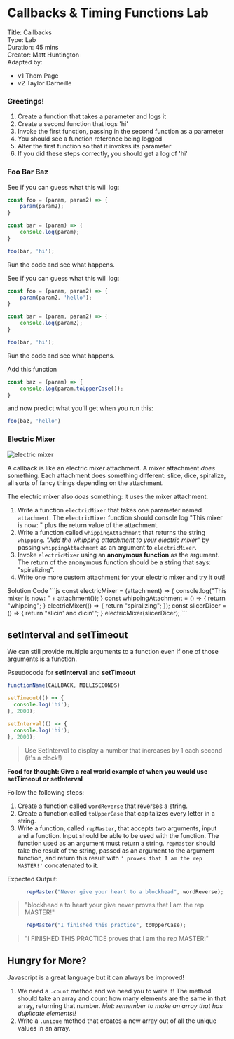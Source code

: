 # Callbacks & Timing Functions Lab

Title: Callbacks  
 Type: Lab   
 Duration: 45 mins   
 Creator: Matt Huntington  
 Adapted by:

* v1 Thom Page
* v2 Taylor Darneille

### Greetings!

1. Create a function that takes a parameter and logs it
2. Create a second function that logs 'hi'
3. Invoke the first function, passing in the second function as a parameter
4. You should see a function reference being logged
5. Alter the first function so that it invokes its parameter
6. If you did these steps correctly, you should get a log of 'hi'

### Foo Bar Baz

See if you can guess what this will log:

```javascript
const foo = (param, param2) => {
    param(param2);
}

const bar = (param) => {
    console.log(param);
}

foo(bar, 'hi');
```

Run the code and see what happens.

See if you can guess what this will log:

```javascript
const foo = (param, param2) => {
    param(param2, 'hello');
}

const bar = (param, param2) => {
    console.log(param2);
}

foo(bar, 'hi');
```

Run the code and see what happens.

Add this function

```javascript
const baz = (param) => {
    console.log(param.toUpperCase());
}
```

and now predict what you'll get when you run this:

```javascript
foo(baz, 'hello')
```

### Electric Mixer

![electric mixer](https://i.pinimg.com/originals/14/b5/75/14b575bb9e064631727c7c1b8a30f06f.jpg)

A callback is like an electric mixer attachment. A mixer attachment _does_ something. Each attachment does something different: slice, dice, spiralize, all sorts of fancy things depending on the attachment.

The electric mixer also _does_ something: it uses the mixer attachment.

1. Write a function `electricMixer` that takes one parameter named `attachment`. The `electricMixer` function should console log "This mixer is now: " plus the return value of the attachment.
2. Write a function called `whippingAttachment` that returns the string `whipping`. _"Add the whipping attachment to your electric mixer"_ by passing `whippingAttachment` as an argument to `electricMixer`.
3. Invoke `electricMixer` using an **anonymous function** as the argument. The return of the anonymous function should be a string that says: "spiralizing".
4. Write one more custom attachment for your electric mixer and try it out!

Solution Code \`\`\`js const electricMixer = \(attachment\) =&gt; { console.log\("This mixer is now: " + attachment\(\)\); } const whippingAttachment = \(\) =&gt; { return "whipping"; } electricMixer\(\(\) =&gt; { return "spiralizing"; }\); const slicerDicer = \(\) =&gt; { return "slicin' and dicin'"; } electricMixer\(slicerDicer\); \`\`\`

## setInterval and setTimeout

We can still provide multiple arguments to a function even if one of those arguments is a function.

Pseudocode for **setInterval** and **setTimeout**

```javascript
functionName(CALLBACK, MILLISECONDS)
```

```javascript
setTimeout(() => {
  console.log('hi');
}, 2000);
```

```javascript
setInterval(() => {
  console.log('hi');
}, 2000);
```

> Use SetInterval to display a number that increases by 1 each second \(it's a clock!\)

**Food for thought: Give a real world example of when you would use setTimeout or setInterval**

Follow the following steps:

1. Create a function called `wordReverse` that reverses a string.
2. Create a function called `toUpperCase` that capitalizes every letter in a string.
3. Write a function, called `repMaster`, that accepts two arguments, input and a function. Input should be able to be used with the function.  The function used as an argument must return a string.  `repMaster` should take the result of the string, passed as an argument to the argument function, and return this result with `' proves that I am the rep MASTER!'` concatenated to it.  

Expected Output:

```javascript
      repMaster("Never give your heart to a blockhead", wordReverse);
```

> "blockhead a to heart your give never proves that I am the rep MASTER!"

```javascript
      repMaster("I finished this practice", toUpperCase);
```

> "I FINISHED THIS PRACTICE proves that I am the rep MASTER!"

## Hungry for More?

Javascript is a great language but it can always be improved!

1. We need a `.count` method and we need you to write it! The method should take an array and count how many elements are the same in that array, returning that number. _hint: remember to make an array that has duplicate elements!!_
2. Write a `.unique` method that creates a new array out of all the unique values in an array.

